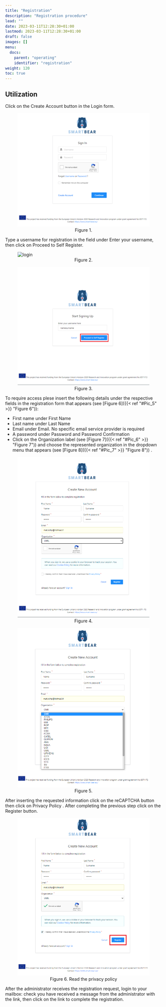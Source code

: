 ```yaml
---
title: "Registration"
description: "Registration procedure"
lead: ""
date: 2023-03-11T12:28:30+01:00
lastmod: 2023-03-11T12:28:30+01:00
draft: false
images: []
menu:
  docs:
    parent: "operating"
    identifier: "registration"
weight: 120
toc: true
---
```


## Utilization

Click on the Create Account button in the Login form.

<figure id="Pic_25" class="centered-figure">
<img src="images/Pic_25.png" alt="login">
<figcaption style="text-align:center">Figure 1. </figcaption>
</figure>



Type a username for registration in the field under Enter your username, then click on Proceed to Self Register.


<figure id="Pic_26" class="centered-figure">
<img src="Pic_26.png" alt="login">
<figcaption style="text-align:center">Figure 2. </figcaption>
</figure>

<figure id="Pic_27" class="centered-figure">
<img src="images/Pic_27.png" alt="login">
<figcaption style="text-align:center">Figure 3. </figcaption>
</figure>

To require access plese insert the following details under the respective fields in the registration form
that appears (see [Figure 6]({{< ref "#Pic_5" >}} "Figure 6")):

- First name under First Name
- Last name under Last Name
- Email under Email. No specific email service provider is required
- A password under Password and Password Confirmation
- Click on the Organization label (see [Figure 7]({{< ref "#Pic_6" >}} "Figure 7")) and choose the represented organization in the dropdown menu that appears (see [Figure 8]({{< ref "#Pic_7" >}} "Figure 8")) .

<figure id="Pic_28" class="centered-figure">
<img src="images/Pic_28.png" alt="login">
<figcaption style="text-align:center">Figure 4. </figcaption>
</figure>

<figure id="Pic_29" class="centered-figure">
<img src="images/Pic_29.png" alt="login">
<figcaption style="text-align:center">Figure 5.  </figcaption>
</figure>


After inserting the requested information click on the reCAPTCHA button then click on Privacy Policy . After completing the previous step click on the Register button.

<figure id="Pic_30" class="centered-figure">
<img src="images/Pic_30.png" alt="login">
<figcaption style="text-align:center">Figure 6.  Read the privacy policy</figcaption>
</figure>



After the administrator receives the registration request, login to your mailbox: check you have received a message from the administrator with the link, then click on the link to complete the registration.